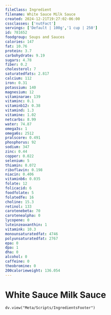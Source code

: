 ```yaml
---
fileClass: Ingredient
filename: White Sauce Milk Sauce
created: 2024-12-21T19:27:02-06:00
cssclasses: ['nutFact']
servings: ['Default | 100g','1 cup | 250']
id: 781652
foodgroup: Soups and Sauces
calories: 147
fat: 10.76
protein: 3.7
carbohydrate: 9.19
sugars: 4.78
fiber: 0.2
cholesterol: 7
saturatedfats: 2.817
calcium: 112
iron: 0.31
potassium: 140
magnesium: 12
vitaminarae: 139
vitaminc: 0.1
vitaminb12: 0.38
vitamind: 1.3
vitamine: 1.02
netcarbs: 8.99
water: 74.87
omega3s: 1
omega6s: 2512
pralscore: 0.491
phosphorus: 92
sodium: 347
zinc: 0.44
copper: 0.022
selenium: 5
thiamin: 0.072
riboflavin: 0.198
niacin: 0.406
vitaminb6: 0.035
folate: 12
folicacid: 6
foodfolate: 5
folatedfe: 16
choline: 15.3
retinol: 133
carotenebeta: 70
carotenealpha: 0
lycopene: 0
luteinzeaxanthin: 1
vitamink: 10.3
monounsaturatedfat: 4746
polyunsaturatedfat: 2767
epa: 0
dpa: 1
dha: 0
alcohol: 0
caffeine: 0
theobromine: 0
200calorieweight: 136.054
---
```


# White Sauce Milk Sauce

```dataviewjs
dv.view("Meta/Scripts/IngredientsFooter")
```